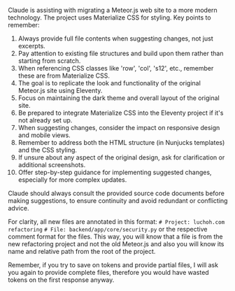 Claude is assisting with migrating a Meteor.js web site to a more modern technology. 
The project uses Materialize CSS for styling. Key points to remember:

1. Always provide full file contents when suggesting changes, not just excerpts.
2. Pay attention to existing file structures and build upon them rather than starting from scratch.
3. When referencing CSS classes like 'row', 'col', 's12', etc., remember these are from Materialize CSS.
4. The goal is to replicate the look and functionality of the original Meteor.js site using Eleventy.
5. Focus on maintaining the dark theme and overall layout of the original site.
6. Be prepared to integrate Materialize CSS into the Eleventy project if it's not already set up.
7. When suggesting changes, consider the impact on responsive design and mobile views.
8. Remember to address both the HTML structure (in Nunjucks templates) and the CSS styling.
9. If unsure about any aspect of the original design, ask for clarification or additional screenshots.
10. Offer step-by-step guidance for implementing suggested changes, especially for more complex updates.

Claude should always consult the provided source code documents before making suggestions, to ensure continuity and avoid redundant or conflicting advice.

For clarity, all new files are annotated in this format:
`# Project: luchoh.com refactoring`
`# File: backend/app/core/security.py`
or the respective comment format for the files.
This way, you will know that a file is from the new refactoring project and not the old Meteor.js and also you will know its name and relative path from the root of the project.

Remember, if you try to save on tokens and provide partial files, I will ask you again to provide complete files, therefore you would have wasted tokens on the first response anyway.